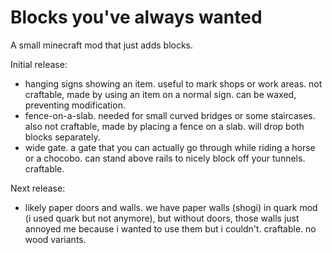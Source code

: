 # Blocks you've always wanted

A small minecraft mod that just adds blocks.

Initial release:
* hanging signs showing an item. useful to mark shops or work areas. not craftable, made by using an item on a normal sign. can be waxed, preventing modification.
* fence-on-a-slab. needed for small curved bridges or some staircases. also not craftable, made by placing a fence on a slab. will drop both blocks separately.
* wide gate. a gate that you can actually go through while riding a horse or a chocobo. can stand above rails to nicely block off your tunnels. craftable.

Next release:
* likely paper doors and walls. we have paper walls (shogi) in quark mod (i used quark but not anymore), but without doors, those walls just annoyed me because i wanted to use them but i couldn't. craftable. no wood variants.
